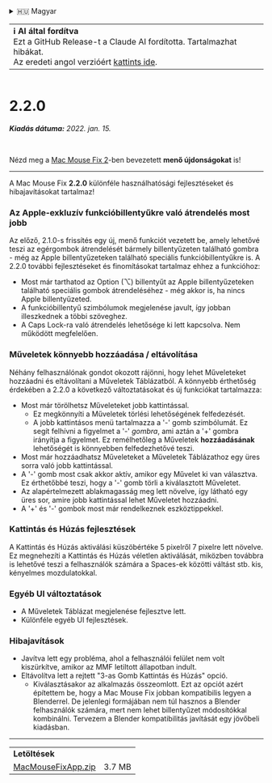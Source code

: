 <details>
<summary>🇭🇺 Magyar</summary>

[🇬🇧 English (GitHub Release)](https://github.com/noah-nuebling/mac-mouse-fix/releases/tag/2.2.0)\
[🇦🇩 Català](https://redirect.macmousefix.com/?target=mmf-release&tag=2.2.0&locale=ca)\
[🇩🇪 Deutsch](https://redirect.macmousefix.com/?target=mmf-release&tag=2.2.0&locale=de)\
[🇪🇸 Español](https://redirect.macmousefix.com/?target=mmf-release&tag=2.2.0&locale=es)\
[🇫🇷 Français](https://redirect.macmousefix.com/?target=mmf-release&tag=2.2.0&locale=fr)\
[🇮🇩 Indonesia](https://redirect.macmousefix.com/?target=mmf-release&tag=2.2.0&locale=id)\
[🇮🇹 Italiano](https://redirect.macmousefix.com/?target=mmf-release&tag=2.2.0&locale=it)\
**🇭🇺 Magyar**\
[🇳🇱 Nederlands](https://redirect.macmousefix.com/?target=mmf-release&tag=2.2.0&locale=nl)\
[🇵🇱 Polski](https://redirect.macmousefix.com/?target=mmf-release&tag=2.2.0&locale=pl)\
[🇧🇷 Português (Brasil)](https://redirect.macmousefix.com/?target=mmf-release&tag=2.2.0&locale=pt-BR)\
[🇵🇹 Português (Portugal)](https://redirect.macmousefix.com/?target=mmf-release&tag=2.2.0&locale=pt-PT)\
[🇷🇴 Română](https://redirect.macmousefix.com/?target=mmf-release&tag=2.2.0&locale=ro)\
[🇸🇪 Svenska](https://redirect.macmousefix.com/?target=mmf-release&tag=2.2.0&locale=sv)\
[🇻🇳 Tiếng Việt](https://redirect.macmousefix.com/?target=mmf-release&tag=2.2.0&locale=vi)\
[🇹🇷 Türkçe](https://redirect.macmousefix.com/?target=mmf-release&tag=2.2.0&locale=tr)\
[🇨🇿 Čeština](https://redirect.macmousefix.com/?target=mmf-release&tag=2.2.0&locale=cs)\
[🇬🇷 Ελληνικά](https://redirect.macmousefix.com/?target=mmf-release&tag=2.2.0&locale=el)\
[🇷🇺 Русский](https://redirect.macmousefix.com/?target=mmf-release&tag=2.2.0&locale=ru)\
[🇺🇦 Українська](https://redirect.macmousefix.com/?target=mmf-release&tag=2.2.0&locale=uk)\
[🇮🇱 עברית](https://redirect.macmousefix.com/?target=mmf-release&tag=2.2.0&locale=he)\
[🇸🇦 العربية](https://redirect.macmousefix.com/?target=mmf-release&tag=2.2.0&locale=ar)\
[🇮🇳 हिन्दी](https://redirect.macmousefix.com/?target=mmf-release&tag=2.2.0&locale=hi)\
[🇹🇭 ไทย](https://redirect.macmousefix.com/?target=mmf-release&tag=2.2.0&locale=th)\
[🇨🇳 中文 (简体)](https://redirect.macmousefix.com/?target=mmf-release&tag=2.2.0&locale=zh-Hans)\
[🇨🇳 中文 (繁體)](https://redirect.macmousefix.com/?target=mmf-release&tag=2.2.0&locale=zh-Hant)\
[🇭🇰 中文（香港)](https://redirect.macmousefix.com/?target=mmf-release&tag=2.2.0&locale=zh-HK)\
[🇯🇵 日本語](https://redirect.macmousefix.com/?target=mmf-release&tag=2.2.0&locale=ja)\
[🇰🇷 한국어](https://redirect.macmousefix.com/?target=mmf-release&tag=2.2.0&locale=ko)\
[Help translate Mac Mouse Fix to different languages!](https://github.com/noah-nuebling/mac-mouse-fix/discussions/731)
</details>
<table align=><td>
<b>ℹ️ AI által fordítva</b><br>
Ezt a GitHub Release-t a Claude AI fordította. Tartalmazhat hibákat.<br>
Az eredeti angol verzióért <a href="https://github.com/noah-nuebling/mac-mouse-fix/releases/tag/2.2.0">kattints ide</a>.
</td></table>

<table></table>

# 2.2.0
***Kiadás dátuma:** 2022. jan. 15.*

<br>

Nézd meg a [Mac Mouse Fix 2](https://redirect.macmousefix.com/?target=mmf-release&tag=2.0.0&locale=hu)-ben bevezetett **menő újdonságokat** is!

---

A Mac Mouse Fix **2.2.0** különféle használhatósági fejlesztéseket és hibajavításokat tartalmaz!

### Az Apple-exkluzív funkcióbillentyűkre való átrendelés most jobb

Az előző, 2.1.0-s frissítés egy új, menő funkciót vezetett be, amely lehetővé teszi az egérgombok átrendelését bármely billentyűzeten található gombra - még az Apple billentyűzeteken található speciális funkcióbillentyűkre is. A 2.2.0 további fejlesztéseket és finomításokat tartalmaz ehhez a funkcióhoz:

- Most már tarthatod az Option (⌥) billentyűt az Apple billentyűzeteken található speciális gombok átrendeléséhez - még akkor is, ha nincs Apple billentyűzeted.
- A funkcióbillentyű szimbólumok megjelenése javult, így jobban illeszkednek a többi szöveghez.
- A Caps Lock-ra való átrendelés lehetősége ki lett kapcsolva. Nem működött megfelelően.

### Műveletek könnyebb hozzáadása / eltávolítása

Néhány felhasználónak gondot okozott rájönni, hogy lehet Műveleteket hozzáadni és eltávolítani a Műveletek Táblázatból. A könnyebb érthetőség érdekében a 2.2.0 a következő változtatásokat és új funkciókat tartalmazza:

- Most már törölhetsz Műveleteket jobb kattintással.
  - Ez megkönnyíti a Műveletek törlési lehetőségének felfedezését.
  - A jobb kattintásos menü tartalmazza a '-' gomb szimbólumát. Ez segít felhívni a figyelmet a '-' _gombra_, ami aztán a '+' gombra irányítja a figyelmet. Ez remélhetőleg a Műveletek **hozzáadásának** lehetőségét is könnyebben felfedezhetővé teszi.
- Most már hozzáadhatsz Műveleteket a Műveletek Táblázathoz egy üres sorra való jobb kattintással.
- A '-' gomb most csak akkor aktív, amikor egy Művelet ki van választva. Ez érthetőbbé teszi, hogy a '-' gomb törli a kiválasztott Műveletet.
- Az alapértelmezett ablakmagasság meg lett növelve, így látható egy üres sor, amire jobb kattintással lehet Műveletet hozzáadni.
- A '+' és '-' gombok most már rendelkeznek eszköztippekkel.

### Kattintás és Húzás fejlesztések

A Kattintás és Húzás aktiválási küszöbértéke 5 pixelről 7 pixelre lett növelve. Ez megnehezíti a Kattintás és Húzás véletlen aktiválását, miközben továbbra is lehetővé teszi a felhasználók számára a Spaces-ek közötti váltást stb. kis, kényelmes mozdulatokkal.

### Egyéb UI változtatások

- A Műveletek Táblázat megjelenése fejlesztve lett.
- Különféle egyéb UI fejlesztések.

### Hibajavítások

- Javítva lett egy probléma, ahol a felhasználói felület nem volt kiszürkítve, amikor az MMF letiltott állapotban indult.
- Eltávolítva lett a rejtett "3-as Gomb Kattintás és Húzás" opció.
  - Kiválasztásakor az alkalmazás összeomlott. Ezt az opciót azért építettem be, hogy a Mac Mouse Fix jobban kompatibilis legyen a Blenderrel. De jelenlegi formájában nem túl hasznos a Blender felhasználók számára, mert nem lehet billentyűzet módosítókkal kombinálni. Tervezem a Blender kompatibilitás javítását egy jövőbeli kiadásban.

---

<table align="start">
<tr>
    <td colspan=2>
        <b>Letöltések</b>
    </td>
</tr>
<tr>
    <td><a href="https://github.com/noah-nuebling/mac-mouse-fix/releases/download/2.2.0/MacMouseFixApp.zip">MacMouseFixApp.zip</a></td>
    <td>3.7 MB</td>
</tr>
</table>